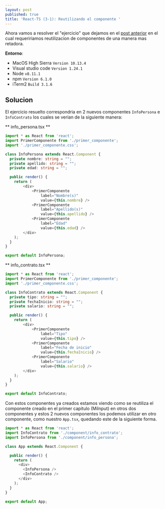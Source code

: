 ```yaml
---
layout: post
published: true
title: 'React-TS (3-1): Reutilizando el componente '
---
```

Ahora vamos a resolver el "ejercicio" que dejamos en el [post anterior](https://pablobastidasv.github.io/2018-07-05-react-ts-3-adicionando-propiedades-a-un-componente/) en el cual requeririamos reutilizacion de componentes de una manera mas retadora.

**Entorno**:

  - MacOS High Sierra `Version 10.13.4`
  - Visual studio code `Version 1.24.1`
  - Node `v8.11.1`
  - npm `Version 6.1.0`
  - iTerm2 `Build 3.1.6`

## Solucion

El ejercicio resuelto correspondria en 2 nuevos componentes `InfoPersona` e `InfoContrato` los cuales se verian de la siguiente manera:

** info_persona.tsx **

```typescript
import * as React from 'react';
import PrimerComponente from './primer_componente';
import './primer_componente.css';

class InfoPersona extends React.Component {
  private nombre: string = "";
  private apellido: string = "";
  private edad: string = "";

  public render() {
    return (
        <div>
            <PrimerComponente 
                label="Nombre(s)" 
                value={this.nombre} />
            <PrimerComponente 
                label="Apellido(s)" 
                value={this.apellido} />
            <PrimerComponente 
                label="Edad" 
                value={this.edad} />
        </div>
    );
  }
}

export default InfoPersona;
```

** info_contrato.tsx **

```typescript
import * as React from 'react';
import PrimerComponente from './primer_componente';
import './primer_componente.css';

class InfoContrato extends React.Component {
  private tipo: string = "";
  private fechaInicio: string = "";
  private salario: string = "";

  public render() {
    return (
        <div>
            <PrimerComponente 
                label="Tipo" 
                value={this.tipo} />
            <PrimerComponente 
                label="Fecha de inicio" 
                value={this.fechaInicio} />
            <PrimerComponente 
                label="Salario" 
                value={this.salario} />
        </div>
    );
  }
}

export default InfoContrato;
```

Con estos componentes ya creados estamos viendo como se reutiliza el componente creado en el primer capitulo (MiInput) en otros dos componentes y estos 2 nuevos componentes los podemos utilizar en otro componente, como nuestro `App.tsx`, quedando este de la siguiente forma.

```Typescript
import * as React from 'react';
import InfoContrato from './component/info_contrato';
import InfoPersona from './component/info_persona';

class App extends React.Component {

  public render() {
    return (
      <div>
        <InfoPersona />
        <InfoContrato />
      </div>
    );
  }
}

export default App;
```
